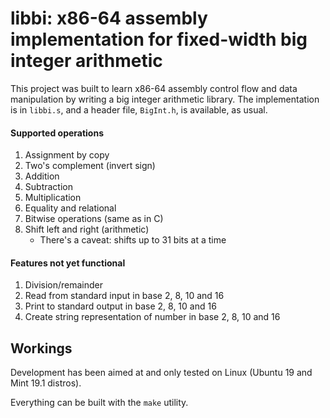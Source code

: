 # libbi: x86-64 assembly implementation for fixed-width big integer arithmetic

This project was built to learn x86-64 assembly control flow and data manipulation by writing a big integer arithmetic library. The implementation is in `libbi.s`, and a header file, `BigInt.h`, is available, as usual.


#### Supported operations

1. Assignment by copy
1. Two's complement (invert sign)
1. Addition
1. Subtraction
1. Multiplication
1. Equality and relational
1. Bitwise operations (same as in C)
1. Shift left and right (arithmetic)
	- There's a caveat: shifts up to 31 bits at a time

#### Features not yet functional

1. Division/remainder
1. Read from standard input in base 2, 8, 10 and 16
1. Print to standard output in base 2, 8, 10 and 16
1. Create string representation of number in base 2, 8, 10 and 16


## Workings

Development has been aimed at and only tested on Linux (Ubuntu 19 and Mint 19.1 distros).

Everything can be built with the `make` utility.
